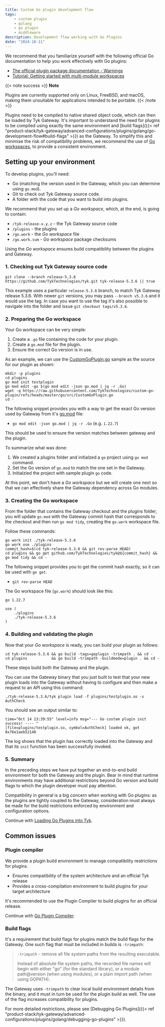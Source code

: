 ```yaml
---
title: Custom Go plugin development flow
tags:
    - custom plugin
    - golang
    - go plugin
    - middleware
description: Development flow working with Go Plugins
date: "2024-10-11"
---
```


We recommend that you familiarize yourself with the following official Go documentation to help you work effectively with Go plugins:

- [The official plugin package documentation - Warnings](https://pkg.go.dev/plugin)
- [Tutorial: Getting started with multi-module workspaces](https://go.dev/doc/tutorial/workspaces)

{{< note success >}}
**Note**  

Plugins are currently supported only on Linux, FreeBSD, and macOS, making them unsuitable for applications intended to be portable.
{{< /note >}}

Plugins need to be compiled to native shared object code, which can then be loaded by Tyk Gateway. It's important to understand the need for plugins to be compiled using exactly the same environment and [build flags]({{< ref "product-stack/tyk-gateway/advanced-configurations/plugins/golang/go-development-flow#build-flags" >}}) as the Gateway. To simplify this and minimise the risk of compatibility problems, we recommend the use of [Go workspaces](https://go.dev/blog/get-familiar-with-workspaces), to provide a consistent environment.

## Setting up your environment

To develop plugins, you'll need:

- Go (matching the version used in the Gateway, which you can determine using `go.mod`).
- Git to check out Tyk Gateway source code.
- A folder with the code that you want to build into plugins.

We recommend that you set up a *Go workspace*, which, at the end, is going to contain:

- `/tyk-release-x.y.z` - the Tyk Gateway source code
- `/plugins` - the plugins
- `/go.work` - the *Go workspace* file
- `/go.work.sum` - *Go workspace* package checksums

Using the *Go workspace* ensures build compatibility between the plugins and Gateway.

### 1. Checking out Tyk Gateway source code

```
git clone --branch release-5.3.6 https://github.com/TykTechnologies/tyk.git tyk-release-5.3.6 || true
```

This example uses a particular `release-5.3.6` branch, to match Tyk Gateway release 5.3.6. With newer `git` versions, you may pass `--branch v5.3.6` and it would use the tag. In case you want to use the tag it's also possible to navigate into the folder and issue `git checkout tags/v5.3.6`.

### 2. Preparing the Go workspace

Your Go workspace can be very simple:

1. Create a `.go` file containing the code for your plugin.
2. Create a `go.mod` file for the plugin.
3. Ensure the correct Go version is in use.

As an example, we can use the [CustomGoPlugin.go](https://github.com/TykTechnologies/custom-go-plugin/blob/master/go/src/CustomGoPlugin.go) sample as the source for our plugin as shown:

```
mkdir -p plugins
cd plugins
go mod init testplugin
go mod edit -go $(go mod edit -json go.mod | jq -r .Go)
wget -q https://raw.githubusercontent.com/TykTechnologies/custom-go-plugin/refs/heads/master/go/src/CustomGoPlugin.go
cd -
```

The following snippet provides you with a way to get the exact Go version used by Gateway from it's [go.mod](https://github.com/TykTechnologies/tyk/blob/release-5.3.6/go.mod#L3) file:

- `go mod edit -json go.mod | jq -r .Go` (e.g. `1.22.7`)

This should be used to ensure the version matches between gateway and the plugin.

To summarize what was done:

1. We created a plugins folder and initialzed a `go` project using `go mod` command.
2. Set the Go version of `go.mod` to match the one set in the Gateway.
3. Initialzied the project with sample plugin `go` code.

At this point, we don't have a *Go workspace* but we will create one next so that we can effectively share the Gateway dependency across Go modules.

### 3. Creating the Go workspace

From the folder that contains the Gateway checkout and the plugins folder, you will update `go.mod` with the Gateway commit hash that corresponds to the checkout and then run `go mod tidy`, creating the `go.work` workspace file.

Follow these commands:

```
go work init ./tyk-release-5.3.6
go work use ./plugins
commit_hash=$(cd tyk-release-5.3.6 && git rev-parse HEAD)
cd plugins && go get github.com/TykTechnologies/tyk@${commit_hash} && go mod tidy && cd -
```

The following snippet provides you to get the commit hash exactly, so it can be used with `go get`.

- `git rev-parse HEAD`

The Go workspace file (`go.work`) should look like this:

```
go 1.22.7

use (
	./plugins
	./tyk-release-5.3.6
)
```

### 4. Building and validating the plugin

Now that your *Go workspace* is ready, you can build your plugin as follows:

```
cd tyk-release-5.3.6 && go build -tags=goplugin -trimpath . && cd -
cd plugins           && go build -trimpath -buildmode=plugin . && cd -
```

These steps build both the Gateway and the plugin.

You can use the Gateway binary that you just built to test that your new plugin loads into the Gateway without having to configure and then make a request to an API using this command:

```
./tyk-release-5.3.6/tyk plugin load -f plugins/testplugin.so -s AuthCheck
```

You should see an output similar to:

```
time="Oct 14 13:39:55" level=info msg="--- Go custom plugin init success! ---- "
[file=plugins/testplugin.so, symbol=AuthCheck] loaded ok, got 0x76e1aeb52140
```

The log shows that the plugin has correctly loaded into the Gateway and that its `init` function has been successfully invoked.

### 5. Summary

In the preceding steps we have put together an end-to-end build environment for both the Gateway and the plugin. Bear in mind that runtime environments may have additional restrictions beyond Go version and build flags to which the plugin developer must pay attention.

Compatibility in general is a big concern when working with Go plugins: as the plugins are tightly coupled to the Gateway, consideration must always be made for the build restrictions enforced by environment and configuration options.

Continue with [Loading Go Plugins into Tyk](https://tyk.io/docs/product-stack/tyk-gateway/advanced-configurations/plugins/golang/loading-go-plugins/).

## Common issues

### Plugin compiler

We provide a plugin build environment to manage compatibility restrictions for plugins.

- Ensures compatibility of the system architecture and an official Tyk release
- Provides a cross-compilation environment to build plugins for your target architecture

It's recommended to use the Plugin Compiler to build plugins for an official release.

Continue with [Go Plugin Compiler](https://tyk.io/docs/product-stack/tyk-gateway/advanced-configurations/plugins/golang/go-plugin-compiler/).

### Build flags

It's a requirement that build flags for plugins match the build flags for the Gateway. One such flag that must be included in builds is `-trimpath`:

> `-trimpath` - remove all file system paths from the resulting executable.
>
> Instead of absolute file system paths, the recorded file names will begin with either "go" (for the standard library), or a module path@version (when using modules), or a plain import path (when using GOPATH).

The Gateway uses `-trimpath` to clear local build environment details from the binary, and it must in turn be used for the plugin build as well. The use of the flag increases compatibility for plugins.

For more detailed restrictions, please see [Debugging Go Plugins]({{< ref "product-stack/tyk-gateway/advanced-configurations/plugins/golang/debugging-go-plugins" >}}).
